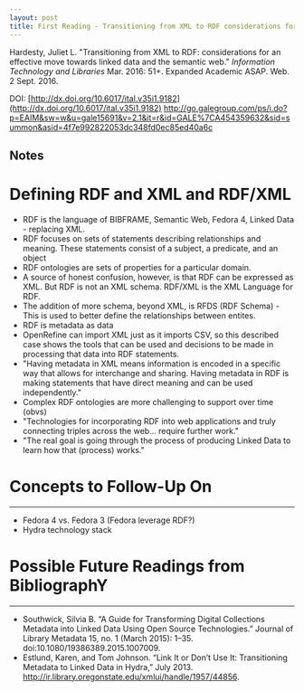 ```yaml
---
layout: post
title: First Reading - Transitioning from XML to RDF considerations for an effective move towards linked data and the semantic web
---
```


Hardesty, Juliet L. "Transitioning from XML to RDF: considerations for an effective move towards linked data and the semantic web." *Information Technology and Libraries* Mar. 2016: 51+. Expanded Academic ASAP. Web. 2 Sept. 2016.

DOI: [http://dx.doi.org/10.6017/ital.v35i1.9182](http://dx.doi.org/10.6017/ital.v35i1.9182)
http://go.galegroup.com/ps/i.do?p=EAIM&sw=w&u=gale15691&v=2.1&it=r&id=GALE%7CA454359632&sid=summon&asid=4f7e992822053dc348fd0ec85ed40a6c

Notes
------
# Defining RDF and XML and RDF/XML
* RDF is the language of BIBFRAME, Semantic Web, Fedora 4, Linked Data - replacing XML.
* RDF focuses on sets of statements describing relationships and meaning. These statements consist of a subject, a predicate, and an object
* RDF ontologies are sets of properties for a particular domain.
* A source of honest confusion, however, is that RDF can be expressed as XML. But RDF is not an XML schema. RDF/XML is the XML Language for RDF.
* The addition of more schema, beyond XML, is RFDS (RDF Schema) - This is used to better define the relationships between entites.
* RDF is metadata as data
* OpenRefine can import XML just as it imports CSV, so this described case shows the tools that can be used and decisions to be made in processing that data into RDF statements.
* "Having metadata in XML means information is encoded in a specific way that allows for interchange and sharing. Having metadata in RDF is making statements that have direct meaning and can be used independently."
* Complex RDF ontologies are more challenging to support over time (obvs)
* "Technologies for incorporating RDF into web applications and truly connecting triples across the web... require further work."
* "The real goal is going through the process of producing Linked Data to learn how that (process) works."

# Concepts to Follow-Up On
------
* Fedora 4 vs. Fedora 3 (Fedora leverage RDF?)
* Hydra technology stack

# Possible Future Readings from BibliographY
------
* Southwick, Silvia B. “A Guide for Transforming Digital Collections Metadata into Linked Data Using Open Source Technologies.” Journal of Library Metadata 15, no. 1 (March 2015): 1–35. doi:10.1080/19386389.2015.1007009.
* Estlund, Karen, and Tom Johnson. “Link It or Don’t Use It: Transitioning Metadata to Linked Data in Hydra,” July 2013. http://ir.library.oregonstate.edu/xmlui/handle/1957/44856.